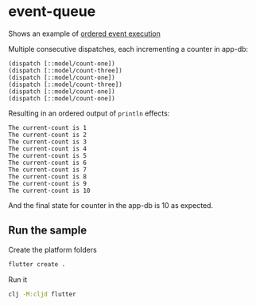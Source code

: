 # event-queue

Shows an example of [ordered event execution](https://day8.github.io/re-frame/api-builtin-effects/#dispatch)

Multiple consecutive dispatches, each incrementing a counter in app-db:

```
(dispatch [::model/count-one])
(dispatch [::model/count-three])
(dispatch [::model/count-one])
(dispatch [::model/count-three])
(dispatch [::model/count-one])
(dispatch [::model/count-one])
```

Resulting in an ordered output of `println` effects:

```
The current-count is 1
The current-count is 2
The current-count is 3
The current-count is 4
The current-count is 5
The current-count is 6
The current-count is 7
The current-count is 8
The current-count is 9
The current-count is 10
```

And the final state for counter in the app-db is 10 as expected.

## Run the sample

Create the platform folders

```bash
flutter create .
```

Run it

```bash
clj -M:cljd flutter
```
